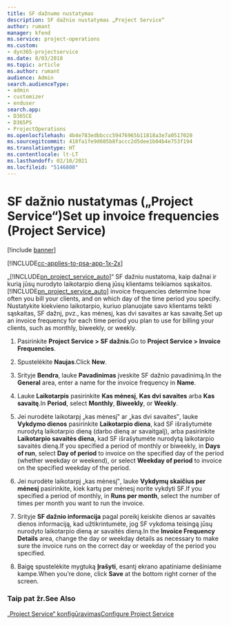```yaml
---
title: SF dažnumo nustatymas
description: SF dažnio nustatymas „Project Service“
author: rumant
manager: kfend
ms.service: project-operations
ms.custom:
- dyn365-projectservice
ms.date: 8/03/2018
ms.topic: article
ms.author: rumant
audience: Admin
search.audienceType:
- admin
- customizer
- enduser
search.app:
- D365CE
- D365PS
- ProjectOperations
ms.openlocfilehash: 4b4e783edbbccc59476965b11818a3e7a0517020
ms.sourcegitcommit: 418fa1fe9d605b8faccc2d5dee1b04b4e753f194
ms.translationtype: HT
ms.contentlocale: lt-LT
ms.lasthandoff: 02/10/2021
ms.locfileid: "5146808"
---
```

# <a name="set-up-invoice-frequencies-project-service"></a><span data-ttu-id="84fe0-103">SF dažnio nustatymas („Project Service“)</span><span class="sxs-lookup"><span data-stu-id="84fe0-103">Set up invoice frequencies (Project Service)</span></span>

[!include [banner](../includes/psa-now-project-operations.md)]

[!INCLUDE[cc-applies-to-psa-app-1x-2x](../includes/cc-applies-to-psa-app-1x-2x.md)]

<span data-ttu-id="84fe0-104">„[!INCLUDE[pn_project_service_auto](../includes/pn-project-service-auto.md)]“ SF dažniu nustatoma, kaip dažnai ir kurią jūsų nurodyto laikotarpio dieną jūsų klientams teikiamos sąskaitos.</span><span class="sxs-lookup"><span data-stu-id="84fe0-104">[!INCLUDE[pn_project_service_auto](../includes/pn-project-service-auto.md)] invoice frequencies determine how often you bill your clients, and on which day of the time period you specify.</span></span> <span data-ttu-id="84fe0-105">Nustatykite kiekvieno laikotarpio, kuriuo planuojate savo klientams teikti sąskaitas, SF dažnį, pvz., kas mėnesį, kas dvi savaites ar kas savaitę.</span><span class="sxs-lookup"><span data-stu-id="84fe0-105">Set up an invoice frequency for each time period you plan to use for billing your clients, such as monthly, biweekly, or weekly.</span></span>  
  
1.  <span data-ttu-id="84fe0-106">Pasirinkite **Project Service > SF dažnis**.</span><span class="sxs-lookup"><span data-stu-id="84fe0-106">Go to **Project Service > Invoice Frequencies**.</span></span>  
  
2.  <span data-ttu-id="84fe0-107">Spustelėkite **Naujas**.</span><span class="sxs-lookup"><span data-stu-id="84fe0-107">Click **New**.</span></span>  
  
3.  <span data-ttu-id="84fe0-108">Srityje **Bendra**, lauke **Pavadinimas** įveskite SF dažnio pavadinimą.</span><span class="sxs-lookup"><span data-stu-id="84fe0-108">In the **General** area, enter a name for the invoice frequency in **Name**.</span></span>  
  
4.  <span data-ttu-id="84fe0-109">Lauke **Laikotarpis** pasirinkite **Kas mėnesį**, **Kas dvi savaites** arba **Kas savaitę**.</span><span class="sxs-lookup"><span data-stu-id="84fe0-109">In **Period**, select **Monthly**, **Biweekly**, or **Weekly**.</span></span>  
  
5.  <span data-ttu-id="84fe0-110">Jei nurodėte laikotarpį „kas mėnesį‟ ar „kas dvi savaites‟, lauke **Vykdymo dienos** pasirinkite **Laikotarpio diena**, kad SF išrašytumėte nurodytą laikotarpio dieną (darbo dieną ar savaitgalį), arba pasirinkite **Laikotarpio savaitės diena**, kad SF išrašytumėte nurodytą laikotarpio savaitės dieną.</span><span class="sxs-lookup"><span data-stu-id="84fe0-110">If you specified a period of monthly or biweekly, in **Days of run**, select **Day of period** to invoice on the specified day of the period (whether weekday or weekend), or select **Weekday of period** to invoice on the specified weekday of the period.</span></span>  
  
6.  <span data-ttu-id="84fe0-111">Jei nurodėte laikotarpį „kas mėnesį‟, lauke **Vykdymų skaičius per mėnesį** pasirinkite, kiek kartų per mėnesį norite vykdyti SF.</span><span class="sxs-lookup"><span data-stu-id="84fe0-111">If you specified a period of monthly, in **Runs per month**, select the number of times per month you want to run the invoice.</span></span>  
  
7.  <span data-ttu-id="84fe0-112">Srityje **SF dažnio informacija** pagal poreikį keiskite dienos ar savaitės dienos informaciją, kad užtikrintumėte, jog SF vykdoma teisingą jūsų nurodyto laikotarpio dieną ar savaitės dieną.</span><span class="sxs-lookup"><span data-stu-id="84fe0-112">In the **Invoice Frequency Details** area, change the day or weekday details as necessary to make sure the invoice runs on the correct day or weekday of the period you specified.</span></span>  
  
8.  <span data-ttu-id="84fe0-113">Baigę spustelėkite mygtuką **Įrašyti**, esantį ekrano apatiniame dešiniame kampe.</span><span class="sxs-lookup"><span data-stu-id="84fe0-113">When you’re done, click **Save** at the bottom right corner of the screen.</span></span>  
  
### <a name="see-also"></a><span data-ttu-id="84fe0-114">Taip pat žr.</span><span class="sxs-lookup"><span data-stu-id="84fe0-114">See Also</span></span>  
 [<span data-ttu-id="84fe0-115">„Project Service“ konfigūravimas</span><span class="sxs-lookup"><span data-stu-id="84fe0-115">Configure Project Service</span></span>](../psa/configure.md)
